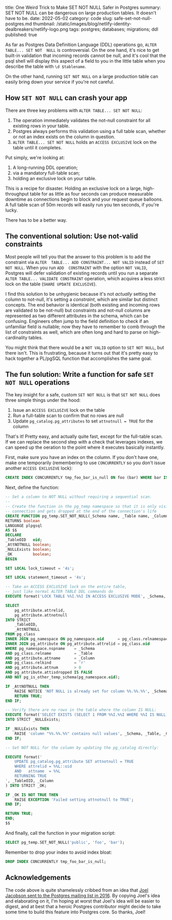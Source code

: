 title: One Weird Trick to Make SET NOT NULL Safer in Postgres 
summary: SET NOT NULL can be dangerous on large production tables. It doesn't have to be.
date: 2022-05-02
category: code
slug: safe-set-not-null-postgres.md 
thumbnail: /static/images/blog/netlify-identity-dealbreakers/netlify-logo.png
tags: postgres; databases; migrations; ddl 
published: true 


As far as Postgres Data Definition Language (DDL) operations go, `ALTER TABLE... SET NOT 
NULL` is controversial. On the one hand, it's nice to get built-in validation that incoming
records cannot be null, and it's cool that the psql shell will display this aspect of a field to
you in the little table when you describe the table with `\d $tablename`.

On the other hand, running `SET NOT NULL` on a large production table can easily bring down 
your service if you're not careful.

## How `SET NOT NULL` can crash your app

There are three key problems with `ALTER TABLE... SET NOT NULL`:
1. The operation immediately validates the not-null constraint for all existing rows in your table.
2. Postgres always performs this validation using a full table scan, whether or not an index 
exists on the column in question.
3. `ALTER TABLE... SET NOT NULL` holds an `ACCESS EXCLUSIVE` lock on the table until it 
completes. 

Put simply, we're looking at:
1. A long-running DDL operation;
2. via a mandatory full-table scan;
3. holding an exclusive lock on your table. 

This is a recipe for disaster. Holding an exclusive lock on a large, high-throughput 
table for as little as four seconds can produce measurable downtime as connections begin
to block and your request queue balloons. A full table scan of 50m records will easily
run you ten seconds, if you're lucky.

There has to be a better way.

## The conventional solution: Use not-valid constraints

Most people will tell you that the answer to this problem is to add the constraint via `ALTER 
TABLE... ADD CONSTRAINT... NOT VALID` instead of `SET NOT NULL`. When you run `ADD 
CONSTRAINT` with the option `NOT VALID`, Postgres will defer validation of existing records 
until you run a separate `ALTER TABLE... VALIDATE CONSTRAINT` operation, which acquires a
less strict lock on the table (`SHARE UPDATE EXCLUSIVE`).

I find this solution to be unhygienic because it's not _actually_ setting the column to not-null,
it's setting a _constraint_, which are similar but distinct concepts. The end behavior is
identical (both existing and incoming rows are validated to be not-null) but constraints and
not-null columns are represented as two different attributes in the schema, which can be 
confusing. Engineers often jump to the field definition to check if an unfamiliar field is 
nullable; now they have to remember to comb through the list of constraints as well, which are 
often long and hard to parse on high-cardinality tables.

You might think that there would be a `NOT VALID` option to `SET NOT NULL`, but there isn't.
This is frustrating, because it turns out that it's pretty easy to hack together a PL/pgSQL
function that accomplishes the same goal.

## The fun solution: Write a function for safe `SET NOT NULL` operations

The key insight for a safe, custom `SET NOT NULL` is that `SET NOT NULL` does three simple 
things under the hood:

1. Issue an `ACCESS EXCLUSIVE` lock on the table
2. Run a full-table scan to confirm that no rows are null
3. Update `pg_catalog.pg_attributes` to set `attnotnull = TRUE` for the column

That's it! Pretty easy, and actually quite fast, except for the full-table scan. If we can
replace the second step with a check that leverages indexes, we can speed up the oeration to the
point where it executes basically instantly.

First, make sure you have an index on the column. If you don't have one, make one temporarily
(remembering to use `CONCURRENTLY` so you don't issue another `ACCESS EXCLUSIVE` lock):

```sql
CREATE INDEX CONCURRENTLY tmp_foo_bar_is_null ON foo (bar) WHERE bar IS NULL;
```

Next, define the function:

```sql
-- Set a column to NOT NULL without requiring a sequential scan.
--
-- Create the function in the pg_temp namespace so that it is only visible to the calling
-- connection and gets dropped at the end of the connection's life
CREATE FUNCTION pg_temp.SET_NOT_NULL(_Schema name, _Table name, _Column name)
RETURNS boolean
LANGUAGE plpgsql
AS $$
DECLARE
_TableOID   oid;
_AttNOTNULL boolean;
_NULLExists boolean;
_OK         boolean;
BEGIN

SET LOCAL lock_timeout = '4s';

SET LOCAL statement_timeout = '4s';

-- Take an ACCESS EXCLUSIVE lock on the entire table,
-- just like normal ALTER TABLE DDL commands do
EXECUTE format('LOCK TABLE %%I.%%I IN ACCESS EXCLUSIVE MODE', _Schema, _Table);

SELECT
    pg_attribute.attrelid,
    pg_attribute.attnotnull
INTO STRICT
    _TableOID,
    _AttNOTNULL
FROM pg_class
INNER JOIN pg_namespace ON pg_namespace.oid      = pg_class.relnamespace
INNER JOIN pg_attribute ON pg_attribute.attrelid = pg_class.oid
WHERE pg_namespace.nspname    = _Schema
AND pg_class.relname          = _Table
AND pg_attribute.attname      = _Column
AND pg_class.relkind          = 'r'
AND pg_attribute.attnum       > 0
AND pg_attribute.attisdropped IS FALSE
AND NOT pg_is_other_temp_schema(pg_namespace.oid);

IF _AttNOTNULL THEN
    RAISE NOTICE 'NOT NULL is already set for column %%.%%.%%', _Schema, _Table, _Column;
    RETURN TRUE;
END IF;

-- Verify there are no rows in the table where the column IS NULL:
EXECUTE format('SELECT EXISTS (SELECT 1 FROM %%I.%%I WHERE %%I IS NULL) ', _Schema, _Table, _Column)
INTO STRICT _NULLExists;

IF _NULLExists THEN
    RAISE 'column "%%.%%.%%" contains null values', _Schema, _Table, _Column USING ERRCODE = 'check_violation';
END IF;

-- Set NOT NULL for the column by updating the pg_catalog directly:

EXECUTE format('
    UPDATE pg_catalog.pg_attribute SET attnotnull = TRUE
    WHERE attrelid = %%L::oid
    AND   attname  = %%L
    RETURNING TRUE
', _TableOID, _Column
) INTO STRICT _OK;

IF _OK IS NOT TRUE THEN
    RAISE EXCEPTION 'Failed setting attnotnull to TRUE';
END IF;

RETURN TRUE;
END;
$$
```

And finally, call the function in your migration script:

```sql
SELECT pg_temp.SET_NOT_NULL('public', 'foo', 'bar');
```

Remember to drop your index to avoid index bloat:

```sql
DROP INDEX CONCURRENTLY tmp_foo_bar_is_null;
```

## Acknowledgements

The code above is quite shamelessly cribbed from an idea that [Joel Jacobson sent to the 
Postgres mailing list in 2016](https://www.postgresql.org/message-id/CAASwCXdAK55BzuOy_FtYj2zQWg26PriDKL5pRoWiyFJe0eg-Hg@mail.gmail.com).
By copying Joel's idea and elaborating on it, I'm hoping at worst that Joel's idea will be easier
to digest, and at best that a heroic Postgres contributor might decide to take some time to
build this feature into Postgres core. So thanks, Joel!
